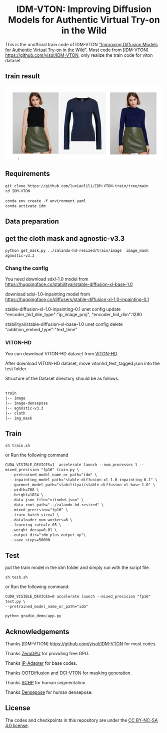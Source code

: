 
<div align="center">
<h1>IDM-VTON: Improving Diffusion Models for Authentic Virtual Try-on in the Wild</h1>
</div>

This is the unofficial train code of IDM-VTON ["Improving Diffusion Models for Authentic Virtual Try-on in the Wild"](https://arxiv.org/abs/2403.05139).
Most code from [IDM-VTON] https://github.com/yisol/IDM-VTON, only realize the train code for viton dataset

## train result
![image](data/data.png)
## Requirements

```
git clone https://github.com/luxiaolili/IDM-VTON-train/tree/main
cd IDM-VTON

conda env create -f environment.yaml
conda activate idm
```

## Data preparation

## get the cloth mask and agnostic-v3.3 
```
python get_mask.py ../zalando-hd-resized/train/image  image_mask agnostic-v3.3
```

### Chang the config
You need download sdxl-1.0 model from https://huggingface.co/stabilityai/stable-diffusion-xl-base-1.0

download sdxl-1.0-inpainting model from https://huggingface.co/diffusers/stable-diffusion-xl-1.0-inpainting-0.1

stable-diffusion-xl-1.0-inpainting-0.1 unet config update "encoder_hid_dim_type":"ip_image_proj", "encoder_hid_dim":1280

stabilityai/stable-diffusion-xl-base-1.0 unet config  delete "addition_embed_type":"text_time"

### VITON-HD
You can download VITON-HD dataset from [VITON-HD](https://github.com/shadow2496/VITON-HD).

After download VITON-HD dataset, move vitonhd_test_tagged.json into the test folder.

Structure of the Dataset directory should be as follows.

```

train
|-- image
|-- image-densepose
|-- agnostic-v3.3
|-- cloth
|-- img_mask
```


## Train

```
sh train.sh
```
or Run the following command

```
CUDA_VISIBLE_DEVICES=1  accelerate launch --num_processes 1 --mixed_precision "fp16" train.py \
  --pretrained_model_name_or_path="idm" \
  --inpainting_model_path="stable-diffusion-xl-1.0-inpainting-0.1" \
  --garmnet_model_path="stabilityai/stable-diffusion-xl-base-1.0" \
  --width=768 \
  --height=1024 \
  --data_json_file="vitonhd.json" \
  --data_root_path="../zalando-hd-resized" \
  --mixed_precision="fp16" \
  --train_batch_size=1 \
  --dataloader_num_workers=6 \
  --learning_rate=1e-05 \
  --weight_decay=0.01 \
  --output_dir="idm_plus_output_up"\
  --save_steps=50000
  ```

## Test
put the train model in the idm folder and simply run with the script file.
```
sh tesh.sh
```
or Run the following command:

```
CUDA_VISIBLE_DEVICES=0 accelerate launch --mixed_precision "fp16" test.py \
--pretrained_model_name_or_path="idm" 
```

```python
python gradio_demo/app.py
```


## Acknowledgements

Thanks [IDM-VTION] https://github.com/yisol/IDM-VTON for most codes.

Thanks [ZeroGPU](https://huggingface.co/zero-gpu-explorers) for providing free GPU.

Thanks [IP-Adapter](https://github.com/tencent-ailab/IP-Adapter) for base codes.

Thanks [OOTDiffusion](https://github.com/levihsu/OOTDiffusion) and [DCI-VTON](https://github.com/bcmi/DCI-VTON-Virtual-Try-On) for masking generation.

Thanks [SCHP](https://github.com/GoGoDuck912/Self-Correction-Human-Parsing) for human segmentation.

Thanks [Densepose](https://github.com/facebookresearch/DensePose) for human densepose.


## License
The codes and checkpoints in this repository are under the [CC BY-NC-SA 4.0 license](https://creativecommons.org/licenses/by-nc-sa/4.0/legalcode).


